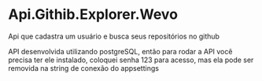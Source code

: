 # Api.Githib.Explorer.Wevo
Api que cadastra um usuário e busca seus repositórios no github

API desenvolvida utilizando postgreSQL, então para rodar a API você precisa ter ele instalado, coloquei senha 123 para acesso, mas ela pode ser removida na string de conexão do appsettings 
